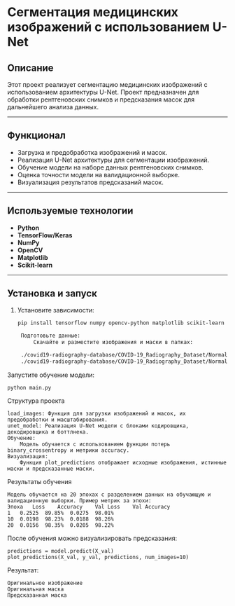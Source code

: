 # Сегментация медицинских изображений с использованием U-Net

## Описание

Этот проект реализует сегментацию медицинских изображений с использованием архитектуры U-Net. Проект предназначен для обработки рентгеновских снимков и предсказания масок для дальнейшего анализа данных.

---

## Функционал

- Загрузка и предобработка изображений и масок.
- Реализация U-Net архитектуры для сегментации изображений.
- Обучение модели на наборе данных рентгеновских снимков.
- Оценка точности модели на валидационной выборке.
- Визуализация результатов предсказаний масок.

---

## Используемые технологии

- **Python**
- **TensorFlow/Keras**
- **NumPy**
- **OpenCV**
- **Matplotlib**
- **Scikit-learn**

---

## Установка и запуск

1. Установите зависимости:
   ```bash
   pip install tensorflow numpy opencv-python matplotlib scikit-learn

    Подготовьте данные:
        Скачайте и разместите изображения и маски в папках:

    ./covid19-radiography-database/COVID-19_Radiography_Dataset/Normal/images
    ./covid19-radiography-database/COVID-19_Radiography_Dataset/Normal/masks

Запустите обучение модели:

    python main.py

Структура проекта

    load_images: Функция для загрузки изображений и масок, их предобработки и масштабирования.
    unet_model: Реализация U-Net модели с блоками кодировщика, декодировщика и боттлнека.
    Обучение:
        Модель обучается с использованием функции потерь binary_crossentropy и метрики accuracy.
    Визуализация:
        Функция plot_predictions отображает исходные изображения, истинные маски и предсказанные маски.

Результаты обучения
```
Модель обучается на 20 эпохах с разделением данных на обучающую и валидационную выборки. Пример метрик за эпохи:
Эпоха	Loss	Accuracy	Val Loss	Val Accuracy
1	0.2525	89.85%	0.0275	98.01%
10	0.0198	98.23%	0.0188	98.26%
20	0.0156	98.35%	0.0205	98.22%
```

После обучения можно визуализировать предсказания:
```
predictions = model.predict(X_val)
plot_predictions(X_val, y_val, predictions, num_images=10)
```
Результат:

    Оригинальное изображение
    Оригинальная маска
    Предсказанная маска
